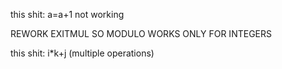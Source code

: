 this shit:
a=a+1 not working

REWORK EXITMUL SO MODULO WORKS ONLY FOR INTEGERS

this shit:
i*k+j (multiple operations)